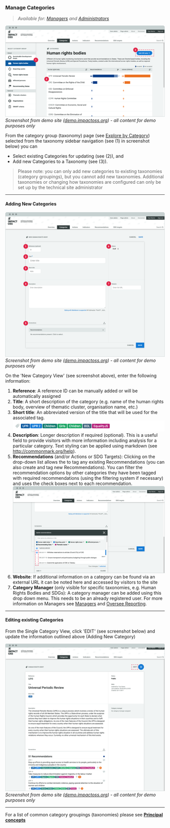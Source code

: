 ### Manage Categories

> _Available for: [Managers](/managers/manager.md) and [Administrators](/admins/admin.md)_

![](/assets/m-categories.png)
_Screenshot from demo site ([demo.impactoss.org](https://demo.impactoss.org)) - all content for demo purposes only_

From the category group (taxonomy) page (see [Explore by Category](/visitors/categories.md)) selected from the taxonomy sidebar navigation (see (1) in screenshot below) you can
* Select existing Categories for updating (see (2)), and
* Add new Categories to a Taxonomy (see (3)).

> Please note: you can only add new categories to existing taxonomies (category groupings), but you cannot add new taxonomies. Additional taxonomies or changing how taxonomies are configured can only be set up by the technical site administrator

---

#### Adding New Categories

![](/assets/m-category-add-new.png)
_Screenshot from demo site ([demo.impactoss.org](https://demo.impactoss.org)) - all content for demo purposes only_

On the 'New Category View' (see screenshot above), enter the following information:

1. **Reference**: A reference ID can be manually added or will be automatically assigned
2. **Title**: A short description of the category (e.g. name of the human rights body, overview of thematic cluster, organisation name, etc.)
3. **Short title**: An abbreviated version of the title that will be used for the associated tag.
![](/assets/m-short-titles.png)
4. **Description**: Longer description if required (optional). This is a useful field to provide visitors with more information including analysis for a particular category. Text styling can be applied using markdown (see http://commonmark.org/help).
5. **Recommendations** (and/or Actions or SDG Targets): Clicking on the drop-down list allows the to tag any existing Recommendations (you can also create and tag new Recommendations). You can filter the recommendation options by other categories they have been tagged with required recommendations (using the filtering system if necessary) and uses the check boxes next to each recommendation.
![](/assets/m-category-add-connections.png)
6. **Website**: If additional information on a category can be found via an external URL it can be noted here and accessed by visitors to the site
7. **Category Manager** (only visible for specific taxonomies, e.g. Human Rights Bodies and SDGs): A category manager can be added using this drop down menu. This needs to be an already registered user. For more information on Managers see [Managers](/managers/manager.md) and [Oversee Reporting](/managers/oversee-reporting.md).

---

#### Editing existing Categories

From the Single Category View, click 'EDIT' (see screenshot below) and update the information outlined above (Adding New Category)

![](/assets/m-category-single.png)
_Screenshot from demo site ([demo.impactoss.org](https://demo.impactoss.org)) - all content for demo purposes only_

---

For a list of common category groupings (taxonomies) please see **[Principal concepts](concepts.md)**
